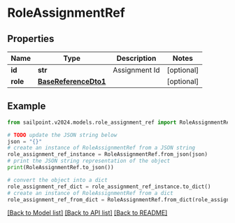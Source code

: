 # RoleAssignmentRef


## Properties

Name | Type | Description | Notes
------------ | ------------- | ------------- | -------------
**id** | **str** | Assignment Id | [optional] 
**role** | [**BaseReferenceDto1**](BaseReferenceDto1.md) |  | [optional] 

## Example

```python
from sailpoint.v2024.models.role_assignment_ref import RoleAssignmentRef

# TODO update the JSON string below
json = "{}"
# create an instance of RoleAssignmentRef from a JSON string
role_assignment_ref_instance = RoleAssignmentRef.from_json(json)
# print the JSON string representation of the object
print(RoleAssignmentRef.to_json())

# convert the object into a dict
role_assignment_ref_dict = role_assignment_ref_instance.to_dict()
# create an instance of RoleAssignmentRef from a dict
role_assignment_ref_from_dict = RoleAssignmentRef.from_dict(role_assignment_ref_dict)
```
[[Back to Model list]](../README.md#documentation-for-models) [[Back to API list]](../README.md#documentation-for-api-endpoints) [[Back to README]](../README.md)


